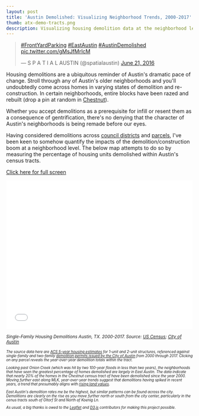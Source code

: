 ```yaml
---
layout: post
title: 'Austin Demolished: Visualizing Neighborhood Trends, 2000-2017'
thumb: atx-demo-tracts.png
description: Visualizing housing demolition data at the neighborhood level using census data and City of Austin permit data.
---
```


<div class="post-img">
    <blockquote class="twitter-tweet tw-align-center" data-lang="en"><p lang="und" dir="ltr"><a href="https://twitter.com/hashtag/FrontYardParking?src=hash&amp;ref_src=twsrc%5Etfw">#FrontYardParking</a> <a href="https://twitter.com/hashtag/EastAustin?src=hash&amp;ref_src=twsrc%5Etfw">#EastAustin</a> <a href="https://twitter.com/hashtag/AustinDemolished?src=hash&amp;ref_src=twsrc%5Etfw">#AustinDemolished</a> <a href="https://t.co/gMsJfMrIcM">pic.twitter.com/gMsJfMrIcM</a></p>&mdash; S P A T I A L AUSTIN (@spatialaustin) <a href="https://twitter.com/spatialaustin/status/745233659305697282?ref_src=twsrc%5Etfw">June 21, 2016</a></blockquote>
    <script async src="https://platform.twitter.com/widgets.js" charset="utf-8"></script>   
</div>

Housing demolitions are a ubiquitous reminder of Austin's dramatic pace of change. Stroll through any of Austin's older neighborhoods and you'll undoubtedly come across homes in varying states of demolition and re-construction. In certain neighborhoods, entire blocks have been razed and rebuilt (drop a pin at random in [Chestnut](https://www.google.com/maps/place/Chestnut,+Austin,+TX/@30.2783283,-97.7195638,15z/data=!3m1!4b1!4m5!3m4!1s0x8644b5ea0671591d:0xe6300a756e554fe!8m2!3d30.2790657!4d-97.7131577)).   

Whether you accept demolitions as a prerequisite for infill or resent them as a consequence of gentrification, there's no denying that the character of Austin's neighborhoods is being remade before our eyes.

Having considered demolitions across [council districts](/austin-demolished/) and [parcels](/austin-demolished-part-2/), I've been keen to somehow quantify the impacts of the demolition/construction boom at a neighborhood level. The below map attempts to do so by measuring the percentage of housing units demolished within Austin's census tracts. 

<a href="/maps/atx-demo-neighborhood-trends-map">Click here for full screen</a>

<iframe id='idIframe' onload='iframeLoaded()' src="/maps/atx-demo-neighborhood-trends-map" marginwidth="0" marginheight="0" scrolling="no" frameborder="0" width="100%" height="400px"></iframe>

<em><small>Single-Family Housing Demolitions Austin, TX. 2000-2017. Source: [US Census](https://factfinder.census.gov/faces/nav/jsf/pages/index.xhtml); [City of Austin](https://data.austintexas.gov/Building-and-Development/Issued-Construction-Permits/3syk-w9eu) <small><em>

The source data here are [ACS 5-year housing estimates](https://www.census.gov/programs-surveys/acs/) for 1-unit and 2-unit structures, referenced against single-family and two-family [demolition permits issued by the City of Austin](https://data.austintexas.gov/Building-and-Development/Issued-Construction-Permits/3syk-w9eu) from 2000 through 2017. Clicking on any parcel reveals the year-over-year demolition totals within the tract.

Looking past Onion Creek (which was hit by two 100-year floods in less than two years), the neighborhoods that have seen the greatest percentage of homes demolished are largely in East Austin. The data indicate that nearly 20% of the homes in the Chestnut census tract of have been demolished since the year 2000. Moving further east along MLK, year-over-year trends suggest that demolitions having spiked in recent years, a trend that presumably aligns with [rising land values](http://spatialaustin.com/atx-land-value).

East Austin's demolition rates me be the highest, but similar patterns can be found across the city. Demolitions are clearly on the rise as you move further north or south from the city center, particularly in the cenus tracts south of Oltorf St and North of Koenig Ln.

As usual, a big thanks is owed to the [Leaflet](http://leafletjs.com/) and [D3.js](https://d3js.org/) contributors for making this project possible.






